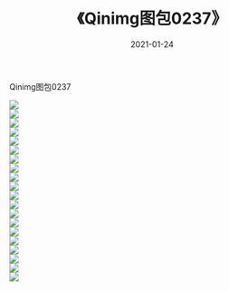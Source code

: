 ﻿---
layout: post
title:  《Qinimg图包0237》
date:   2021-01-24
img: http://imgx.orgx.ga/Qinimg图包/Qinimg图包0237/000.jpg
categories: [美女, 清纯, 唯美]
---

Qinimg图包0237

 ![](http://imgx.orgx.ga/Qinimg图包/Qinimg图包0237/001.jpg) <br>![](http://imgx.orgx.ga/Qinimg图包/Qinimg图包0237/002.jpg) <br>![](http://imgx.orgx.ga/Qinimg图包/Qinimg图包0237/003.jpg) <br>![](http://imgx.orgx.ga/Qinimg图包/Qinimg图包0237/004.jpg) <br>![](http://imgx.orgx.ga/Qinimg图包/Qinimg图包0237/005.jpg) <br>![](http://imgx.orgx.ga/Qinimg图包/Qinimg图包0237/006.jpg) <br>![](http://imgx.orgx.ga/Qinimg图包/Qinimg图包0237/007.jpg) <br>![](http://imgx.orgx.ga/Qinimg图包/Qinimg图包0237/008.jpg) <br>![](http://imgx.orgx.ga/Qinimg图包/Qinimg图包0237/009.jpg) <br>![](http://imgx.orgx.ga/Qinimg图包/Qinimg图包0237/010.jpg) <br>![](http://imgx.orgx.ga/Qinimg图包/Qinimg图包0237/011.jpg) <br>![](http://imgx.orgx.ga/Qinimg图包/Qinimg图包0237/012.jpg) <br>![](http://imgx.orgx.ga/Qinimg图包/Qinimg图包0237/013.jpg) <br>![](http://imgx.orgx.ga/Qinimg图包/Qinimg图包0237/014.jpg) <br>![](http://imgx.orgx.ga/Qinimg图包/Qinimg图包0237/015.jpg) <br>![](http://imgx.orgx.ga/Qinimg图包/Qinimg图包0237/016.jpg) <br>![](http://imgx.orgx.ga/Qinimg图包/Qinimg图包0237/017.jpg) <br>![](http://imgx.orgx.ga/Qinimg图包/Qinimg图包0237/018.jpg) <br>![](http://imgx.orgx.ga/Qinimg图包/Qinimg图包0237/019.jpg) <br>![](http://imgx.orgx.ga/Qinimg图包/Qinimg图包0237/020.jpg) <br>